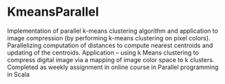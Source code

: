# KmeansParallel
Implementation of parallel k-means clustering algorithm and application to image compression (by performing k-means clustering on pixel colors). Parallelizing computation of distances to compute nearest centroids and updating of the centroids. Application – using k Means clustering to compress digital image via a mapping of image color space to k clusters. Completed as weekly assignment in online course in Parallel programming in Scala
